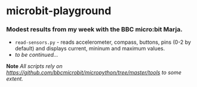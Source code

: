 # microbit-playground

### Modest results from my week with the BBC micro:bit Marja.

* `read-sensors.py` - reads accelerometer, compass, buttons, pins (0-2 by default) and displays current, mininum and maximum values.
* *to be continued...*

**Note** *All scripts rely on https://github.com/bbcmicrobit/micropython/tree/master/tools to some extent.*
